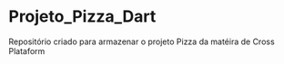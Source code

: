 # Projeto_Pizza_Dart
Repositório criado para armazenar o projeto Pizza da matéira de Cross Plataform
